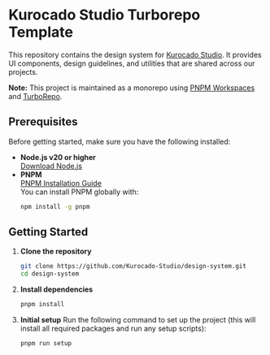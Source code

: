 # Kurocado Studio Turborepo Template

This repository contains the design system for [Kurocado Studio](https://www.kurocado.studio). It
provides UI components, design guidelines, and utilities that are shared across our projects.

**Note:** This project is maintained as a monorepo using
[PNPM Workspaces](https://pnpm.io/workspaces) and [TurboRepo](https://turbo.build/repo).

## Prerequisites

Before getting started, make sure you have the following installed:

- **Node.js v20 or higher**  
  [Download Node.js](https://nodejs.org/)
- **PNPM**  
  [PNPM Installation Guide](https://pnpm.io/installation)  
  You can install PNPM globally with:
  ```bash
  npm install -g pnpm
  ```

## Getting Started

1. **Clone the repository**

   ```bash
   git clone https://github.com/Kurocado-Studio/design-system.git
   cd design-system
   ```

2. **Install dependencies**

   ```bash
   pnpm install
   ```

3. **Initial setup** Run the following command to set up the project (this will install all required
   packages and run any setup scripts):
   ```bash
   pnpm run setup
   ```
